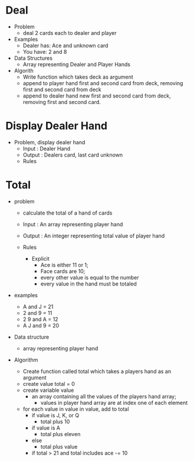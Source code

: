 # Deal
  - Problem
    - deal 2 cards each to dealer and player
  - Examples
    - Dealer has: Ace and unknown card
    - You have: 2 and 8
  - Data Structures
    - Array representing Dealer and Player Hands
  - Algorith
    - Write function which takes deck as argument
    - append to player hand first and second card from deck, removing first and second card from deck
    - append to dealer hand new first and second card from deck, removing first and second card.

# Display Dealer Hand
  - Problem, display dealer hand
    - Input : Dealer Hand
    - Output : Dealers card, last card unknown
    - Rules

# Total
  - problem
    - calculate the total of a hand of cards

    - Input : An array representing player hand
    - Output : An integer representing total value of player hand

    - Rules
      - Explicit
        - Ace is either 11 or 1;
        - Face cards are 10;
        - every other value is equal to the number
        - every value in the hand must be totaled

  - examples
    - A and J = 21
    - 2 and 9 = 11
    - 2 9 and A = 12
    - A J and 9 = 20
  - Data structure
    - array representing player hand

  - Algorithm
    - Create function called total which takes a players hand as an argument
    - create value total = 0
    - create variable value
      - an array containing all the values of the players hand array;
        - values in player hand array are at index one of each element
    - for each value in value in value, add to total
      - if value is J, K, or Q
        - total plus 10
      - if value is A
        - total plus eleven
      - else 
        - total plus value
      - if total > 21 and total includes ace -= 10
